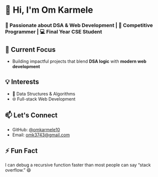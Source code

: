 # 👋 Hi, I'm Om Karmele  
### 🚀 Passionate about DSA & Web Development | 🎯 Competitive Programmer | 💻 Final Year CSE Student

## 🔭 Current Focus
- Building impactful projects that blend **DSA logic** with **modern web development**



## 💡 Interests
- 🧠 Data Structures & Algorithms
- 🌐 Full-stack Web Development


## 📫 Let's Connect
- GitHub: [@omkarmele10](https://github.com/omkarmele10)
- Email: omk3743@gmail.com


## ⚡ Fun Fact
I can debug a recursive function faster than most people can say “stack overflow.” 😄
